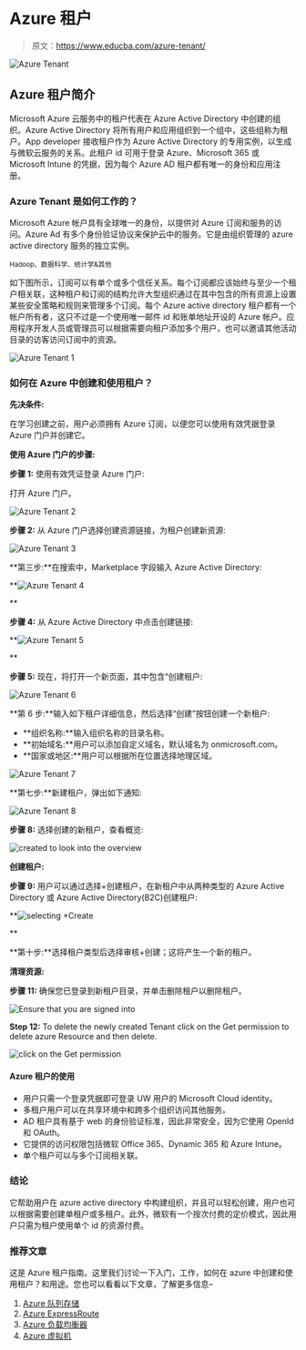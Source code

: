 # Azure 租户

> 原文：<https://www.educba.com/azure-tenant/>

![Azure Tenant](img/6059ab61e91d07214bd709162fe4d596.png)



## Azure 租户简介

Microsoft Azure 云服务中的租户代表在 Azure Active Directory 中创建的组织。Azure Active Directory 将所有用户和应用组织到一个组中，这些组称为租户。App developer 接收租户作为 Azure Active Directory 的专用实例，以生成与微软云服务的关系。此租户 id 可用于登录 Azure、Microsoft 365 或 Microsoft Intune 的凭据，因为每个 Azure AD 租户都有唯一的身份和应用注册。

### Azure Tenant 是如何工作的？

Microsoft Azure 帐户具有全球唯一的身份，以提供对 Azure 订阅和服务的访问。Azure Ad 有多个身份验证协议来保护云中的服务。它是由组织管理的 azure active directory 服务的独立实例。

<small>Hadoop、数据科学、统计学&其他</small>

如下图所示，订阅可以有单个或多个信任关系。每个订阅都应该始终与至少一个租户相关联，这种租户和订阅的结构允许大型组织通过在其中包含的所有资源上设置某些安全策略和规则来管理多个订阅。每个 Azure active directory 租户都有一个帐户所有者，这只不过是一个使用唯一邮件 id 和账单地址开设的 Azure 帐户。应用程序开发人员或管理员可以根据需要向租户添加多个用户，也可以邀请其他活动目录的访客访问订阅中的资源。

![Azure Tenant 1](img/f18bc0191d9f933acd8e0d85aa930fdd.png)



### 如何在 Azure 中创建和使用租户？

**先决条件:**

在学习创建之前，用户必须拥有 Azure 订阅，以便您可以使用有效凭据登录 Azure 门户并创建它。

**使用 Azure 门户的步骤:**

**步骤 1:** 使用有效凭证登录 Azure 门户:

打开 Azure 门户。

![Azure Tenant 2](img/7504f66478bc40d932148dde778fa2cd.png)



**步骤 2:** 从 Azure 门户选择创建资源链接，为租户创建新资源:

![Azure Tenant 3](img/6c7f1ae4f50f9c10ed125c7ecc9abc16.png)



**第三步:**在搜索中，Marketplace 字段输入 Azure Active Directory:

**![Azure Tenant 4](img/40d99608442dd395365054f2057401bc.png)

** 

**步骤 4:** 从 Azure Active Directory 中点击创建链接:

**![Azure Tenant 5](img/84e7570760b40dc644bd5fbadfb5f4d8.png)

** 

**步骤 5:** 现在，将打开一个新页面，其中包含“创建租户:

![Azure Tenant 6](img/261cfea1cfc4f0bf176de0cc132cef60.png)



**第 6 步:**输入如下租户详细信息，然后选择“创建”按钮创建一个新租户:

*   **组织名称:**输入组织名称的目录名称。
*   **初始域名:**用户可以添加自定义域名，默认域名为 onmicrosoft.com。
*   **国家或地区:**用户可以根据所在位置选择地理区域。

![Azure Tenant 7](img/1401dcaced03e6b6c698da5e8687e5ad.png)



**第七步:**新建租户，弹出如下通知:

![Azure Tenant 8](img/36bf36f7d8a21477b8cc61cdba96ee65.png)



**步骤 8:** 选择创建的新租户，查看概览:

![created to look into the overview](img/06023d37915b7457faa5417b727910e4.png)



**创建租户:**

**步骤 9:** 用户可以通过选择+创建租户，在新租户中从两种类型的 Azure Active Directory 或 Azure Active Directory(B2C)创建租户:

**![selecting +Create](img/dc620270662ff4277209edff97977a45.png)

** 

**第十步:**选择租户类型后选择审核+创建；这将产生一个新的租户。

**清理资源:**

**步骤 11:** 确保您已登录到新租户目录，并单击删除租户以删除租户。

![Ensure that you are signed into](img/07cc1ea194f6a7573f7535e8b5a696d7.png)



**Step 12:** To delete the newly created Tenant click on the Get permission to delete azure Resource and then delete.

![click on the Get permission](img/f1454420d3bc68a342ff35c3aeafddca.png)



#### Azure 租户的使用

*   用户只需一个登录凭据即可登录 UW 用户的 Microsoft Cloud identity。
*   多租户用户可以在共享环境中和跨多个组织访问其他服务。
*   AD 租户具有基于 web 的身份验证标准，因此非常安全，因为它使用 OpenId 和 OAuth。
*   它提供的访问权限包括微软 Office 365、Dynamic 365 和 Azure Intune。
*   单个租户可以与多个订阅相关联。

### 结论

它帮助用户在 azure active directory 中构建组织，并且可以轻松创建，用户也可以根据需要创建单租户或多租户。此外，微软有一个按次付费的定价模式，因此用户只需为租户使用单个 id 的资源付费。

### 推荐文章

这是 Azure 租户指南。这里我们讨论一下入门，工作，如何在 azure 中创建和使用租户？和用途。您也可以看看以下文章，了解更多信息–

1.  [Azure 队列存储](https://www.educba.com/azure-queue-storage/)
2.  [Azure ExpressRoute](https://www.educba.com/azure-expressroute/)
3.  [Azure 负载均衡器](https://www.educba.com/azure-load-balancer/)
4.  [Azure 虚拟机](https://www.educba.com/azure-virtual-machines/)





